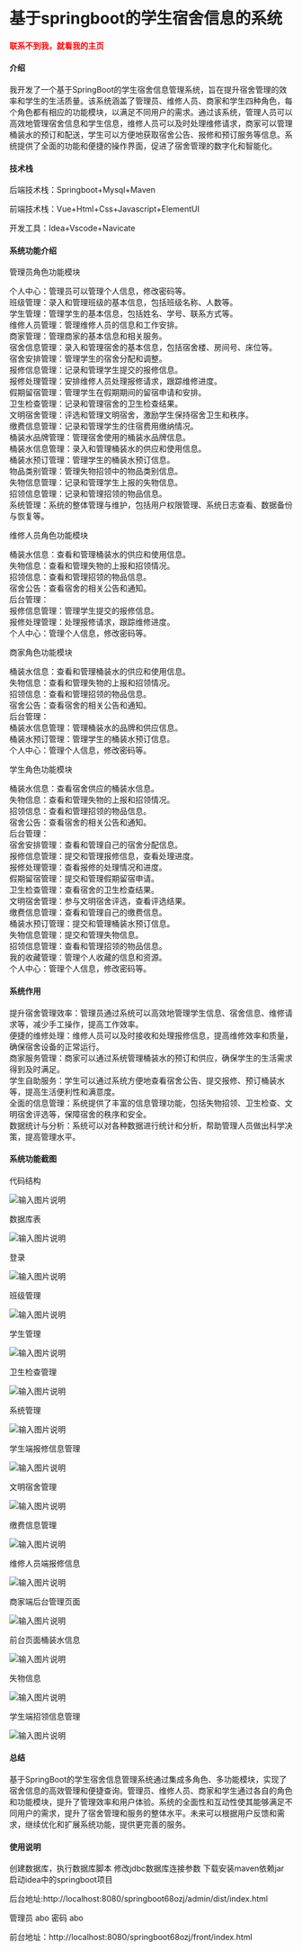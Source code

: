 # 基于springboot的学生宿舍信息的系统

<h4 style='color:red'>联系不到我，就看我的主页 </h4> 
 
#### 介绍

我开发了一个基于SpringBoot的学生宿舍信息管理系统，旨在提升宿舍管理的效率和学生的生活质量。该系统涵盖了管理员、维修人员、商家和学生四种角色，每个角色都有相应的功能模块，以满足不同用户的需求。通过该系统，管理人员可以高效地管理宿舍信息和学生信息，维修人员可以及时处理维修请求，商家可以管理桶装水的预订和配送，学生可以方便地获取宿舍公告、报修和预订服务等信息。系统提供了全面的功能和便捷的操作界面，促进了宿舍管理的数字化和智能化。

#### 技术栈

后端技术栈：Springboot+Mysql+Maven

前端技术栈：Vue+Html+Css+Javascript+ElementUI

开发工具：Idea+Vscode+Navicate

#### 系统功能介绍

管理员角色功能模块

个人中心：管理员可以管理个人信息，修改密码等。  
班级管理：录入和管理班级的基本信息，包括班级名称、人数等。  
学生管理：管理学生的基本信息，包括姓名、学号、联系方式等。  
维修人员管理：管理维修人员的信息和工作安排。  
商家管理：管理商家的基本信息和相关服务。  
宿舍信息管理：录入和管理宿舍的基本信息，包括宿舍楼、房间号、床位等。  
宿舍安排管理：管理学生的宿舍分配和调整。  
报修信息管理：记录和管理学生提交的报修信息。  
报修处理管理：安排维修人员处理报修请求，跟踪维修进度。  
假期留宿管理：管理学生在假期期间的留宿申请和安排。  
卫生检查管理：记录和管理宿舍的卫生检查结果。  
文明宿舍管理：评选和管理文明宿舍，激励学生保持宿舍卫生和秩序。  
缴费信息管理：记录和管理学生的住宿费用缴纳情况。  
桶装水品牌管理：管理宿舍使用的桶装水品牌信息。  
桶装水信息管理：录入和管理桶装水的供应和使用信息。  
桶装水预订管理：管理学生的桶装水预订信息。  
物品类别管理：管理失物招领中的物品类别信息。  
失物信息管理：记录和管理学生上报的失物信息。  
招领信息管理：记录和管理招领的物品信息。  
系统管理：系统的整体管理与维护，包括用户权限管理、系统日志查看、数据备份与恢复等。  

维修人员角色功能模块  

桶装水信息：查看和管理桶装水的供应和使用信息。  
失物信息：查看和管理失物的上报和招领情况。  
招领信息：查看和管理招领的物品信息。  
宿舍公告：查看宿舍的相关公告和通知。  
后台管理：  
报修信息管理：管理学生提交的报修信息。  
报修处理管理：处理报修请求，跟踪维修进度。  
个人中心：管理个人信息，修改密码等。  

商家角色功能模块

桶装水信息：查看和管理桶装水的供应和使用信息。  
失物信息：查看和管理失物的上报和招领情况。  
招领信息：查看和管理招领的物品信息。  
宿舍公告：查看宿舍的相关公告和通知。  
后台管理：  
桶装水信息管理：管理桶装水的品牌和供应信息。  
桶装水预订管理：管理学生的桶装水预订信息。  
个人中心：管理个人信息，修改密码等。  

学生角色功能模块

桶装水信息：查看宿舍供应的桶装水信息。  
失物信息：查看和管理失物的上报和招领情况。  
招领信息：查看和管理招领的物品信息。  
宿舍公告：查看宿舍的相关公告和通知。  
后台管理：  
宿舍安排管理：查看和管理自己的宿舍分配信息。  
报修信息管理：提交和管理报修信息，查看处理进度。  
报修处理管理：查看报修的处理情况和进度。  
假期留宿管理：提交和管理假期留宿申请。  
卫生检查管理：查看宿舍的卫生检查结果。  
文明宿舍管理：参与文明宿舍评选，查看评选结果。  
缴费信息管理：查看和管理自己的缴费信息。  
桶装水预订管理：提交和管理桶装水预订信息。  
失物信息管理：提交和管理失物信息。  
招领信息管理：查看和管理招领的物品信息。  
我的收藏管理：管理个人收藏的信息和资源。  
个人中心：管理个人信息，修改密码等。  

#### 系统作用

提升宿舍管理效率：管理员通过系统可以高效地管理学生信息、宿舍信息、维修请求等，减少手工操作，提高工作效率。  
便捷的维修处理：维修人员可以及时接收和处理报修信息，提高维修效率和质量，确保宿舍设备的正常运行。  
商家服务管理：商家可以通过系统管理桶装水的预订和供应，确保学生的生活需求得到及时满足。    
学生自助服务：学生可以通过系统方便地查看宿舍公告、提交报修、预订桶装水等，提高生活便利性和满意度。  
全面的信息管理：系统提供了丰富的信息管理功能，包括失物招领、卫生检查、文明宿舍评选等，保障宿舍的秩序和安全。  
数据统计与分析：系统可以对各种数据进行统计和分析，帮助管理人员做出科学决策，提高管理水平。  

#### 系统功能截图

代码结构

![输入图片说明](images/f497eccca6aae9dc1a6b945cad14ad9.png)

数据库表

![输入图片说明](images/67b6b60e27142a4a7ccd9904224f2a8.png)

登录

![输入图片说明](images/78ea084fe1d66e98fb8269f81296f95.png)

班级管理

![输入图片说明](images/c35cf1f50df2be07c315e7101b11c2d.png)

学生管理

![输入图片说明](images/5616271d349a9385c93a39e25a2cc7d.png)

卫生检查管理

![输入图片说明](images/9333ac75ce013d6628d41c51f8f33ef.png)

系统管理

![输入图片说明](images/b0bf55e5134b2900bee48f112b72f9a.png)

学生端报修信息管理

![输入图片说明](images/5a28aee74b61ba212954e64714d3a6f.png)

文明宿舍管理

![输入图片说明](images/4b94588dc71fdd66c19a057d1868303.png)

缴费信息管理

![输入图片说明](images/91849745221963311520a447ac0bb11.png)

维修人员端报修信息

![输入图片说明](images/d857844a01f6df9b1385bacca521dd3.png)

商家端后台管理页面

![输入图片说明](images/bcfc69ba141c73f4bf7d1dda7121990.png)

前台页面桶装水信息

![输入图片说明](images/21ca796cd77f235a8f4c52d4c6afef9.png)

失物信息

![输入图片说明](images/aa06379dd2c2f5daf416e79f0c5ee68.png)

学生端招领信息管理

![输入图片说明](images/edfa9f1d9cf7d7bf7d95d6e3ade5559.png)

#### 总结

基于SpringBoot的学生宿舍信息管理系统通过集成多角色、多功能模块，实现了宿舍信息的高效管理和便捷查询。管理员、维修人员、商家和学生通过各自的角色和功能模块，提升了管理效率和用户体验。系统的全面性和互动性使其能够满足不同用户的需求，提升了宿舍管理和服务的整体水平。未来可以根据用户反馈和需求，继续优化和扩展系统功能，提供更完善的服务。

#### 使用说明

创建数据库，执行数据库脚本 修改jdbc数据库连接参数 下载安装maven依赖jar 启动idea中的springboot项目

后台地址:http://localhost:8080/springboot68ozj/admin/dist/index.html

管理员  abo 密码 abo

前台地址：http://localhost:8080/springboot68ozj/front/index.html

